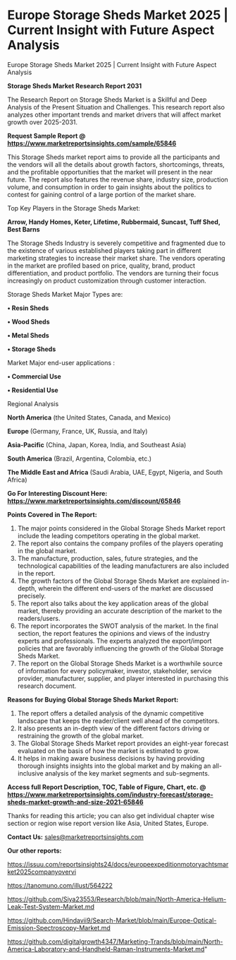 # Europe Storage Sheds Market 2025 | Current Insight with Future Aspect Analysis
Europe Storage Sheds Market 2025 | Current Insight with Future Aspect Analysis

<strong>Storage Sheds Market Research Report 2031</strong>

The Research Report on Storage Sheds Market is a Skillful and Deep Analysis of the Present Situation and Challenges. This research report also analyzes other important trends and market drivers that will affect market growth over 2025-2031.

<strong>Request Sample Report @ <a href=https://www.marketreportsinsights.com/sample/65846>https://www.marketreportsinsights.com/sample/65846</a></strong>

This Storage Sheds market report aims to provide all the participants and the vendors will all the details about growth factors, shortcomings, threats, and the profitable opportunities that the market will present in the near future. The report also features the revenue share, industry size, production volume, and consumption in order to gain insights about the politics to contest for gaining control of a large portion of the market share.

Top Key Players in the Storage Sheds Market:

<strong>Arrow, Handy Homes, Keter, Lifetime, Rubbermaid, Suncast, Tuff Shed, Best Barns</strong>

The Storage Sheds Industry is severely competitive and fragmented due to the existence of various established players taking part in different marketing strategies to increase their market share. The vendors operating in the market are profiled based on price, quality, brand, product differentiation, and product portfolio. The vendors are turning their focus increasingly on product customization through customer interaction.

Storage Sheds Market Major Types are:

<strong>• Resin Sheds

• Wood Sheds

• Metal Sheds

• Storage Sheds</strong>

Market Major end-user applications :

<strong>• Commercial Use

• Residential Use</strong>

Regional Analysis

</u><strong><b>North America</b></strong> (the United States, Canada, and Mexico)

<strong><b>Europe </b></strong>(Germany, France, UK, Russia, and Italy)

<strong><b>Asia-Pacific</b></strong> (China, Japan, Korea, India, and Southeast Asia)

<strong><b>South America</b></strong> (Brazil, Argentina, Colombia, etc.)

<strong><b>The Middle East and Africa</b></strong> (Saudi Arabia, UAE, Egypt, Nigeria, and South Africa)

<strong>Go For Interesting Discount Here: <a href=https://www.marketreportsinsights.com/discount/65846>https://www.marketreportsinsights.com/discount/65846</a></strong>

<strong>Points Covered in The Report:</strong>
<ol>
  <li>The major points considered in the Global Storage Sheds Market report include the leading competitors operating in the global market.</li>
  <li>The report also contains the company profiles of the players operating in the global market.</li>
  <li>The manufacture, production, sales, future strategies, and the technological capabilities of the leading manufacturers are also included in the report.</li>
  <li>The growth factors of the Global Storage Sheds Market are explained in-depth, wherein the different end-users of the market are discussed precisely.</li>
  <li>The report also talks about the key application areas of the global market, thereby providing an accurate description of the market to the readers/users.</li>
  <li>The report incorporates the SWOT analysis of the market. In the final section, the report features the opinions and views of the industry experts and professionals. The experts analyzed the export/import policies that are favorably influencing the growth of the Global Storage Sheds Market.</li>
  <li>The report on the Global Storage Sheds Market is a worthwhile source of information for every policymaker, investor, stakeholder, service provider, manufacturer, supplier, and player interested in purchasing this research document.</li>
</ol>
<strong>Reasons for Buying Global Storage Sheds Market Report:</strong>

<ol>
  <li>The report offers a detailed analysis of the dynamic competitive landscape that keeps the reader/client well ahead of the competitors.</li>
  <li>It also presents an in-depth view of the different factors driving or restraining the growth of the global market.</li>
  <li>The Global Storage Sheds Market report provides an eight-year forecast evaluated on the basis of how the market is estimated to grow.</li>
  <li>It helps in making aware business decisions by having providing thorough insights insights into the global market and by making an all-inclusive analysis of the key market segments and sub-segments.</li>
</ol>
<strong>Access full Report Description, TOC, Table of Figure, Chart, etc. @ <a href=https://www.marketreportsinsights.com/industry-forecast/storage-sheds-market-growth-and-size-2021-65846>https://www.marketreportsinsights.com/industry-forecast/storage-sheds-market-growth-and-size-2021-65846</a></strong>


Thanks for reading this article; you can also get individual chapter wise section or region wise report version like Asia, United States, Europe.

<strong>Contact Us:</strong>
sales@marketreportsinsights.com

<strong>Our other reports:</strong>

<a href=https://issuu.com/reportsinsights24/docs/europeexpeditionmotoryachtsmarket2025companyovervi>https://issuu.com/reportsinsights24/docs/europeexpeditionmotoryachtsmarket2025companyovervi</a>

<a href=https://tanomuno.com/illust/564222>https://tanomuno.com/illust/564222</a>

<a href=https://github.com/Siya23553/Research/blob/main/North-America-Helium-Leak-Test-System-Market.md>https://github.com/Siya23553/Research/blob/main/North-America-Helium-Leak-Test-System-Market.md</a>

<a href=https://github.com/Hindavii9/Search-Market/blob/main/Europe-Optical-Emission-Spectroscopy-Market.md>https://github.com/Hindavii9/Search-Market/blob/main/Europe-Optical-Emission-Spectroscopy-Market.md</a>

<a href=https://github.com/digitalgrowth4347/Marketing-Trands/blob/main/North-America-Laboratory-and-Handheld-Raman-Instruments-Market.md>https://github.com/digitalgrowth4347/Marketing-Trands/blob/main/North-America-Laboratory-and-Handheld-Raman-Instruments-Market.md</a>"
